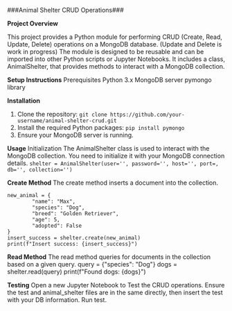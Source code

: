 ###Animal Shelter CRUD Operations###

**Project Overview**

This project provides a Python module for performing CRUD (Create, Read, Update, Delete) operations on a MongoDB database. (Update and Delete is work in progress) The module is designed to be reusable and can be imported into other Python scripts or Jupyter Notebooks. It includes a class, AnimalShelter, that provides methods to interact with a MongoDB collection.

**Setup Instructions**
Prerequisites
	Python 3.x
	MongoDB server
	pymongo library

**Installation**
1. Clone the repository:
	```git clone https://github.com/your-username/animal-shelter-crud.git```
2. Install the required Python packages:
	```pip install pymongo```
3. Ensure your MongoDB server is running.


**Usage**
Initialization
The AnimalShelter class is used to interact with the MongoDB collection. You need to initialize it with your MongoDB connection details.
	```shelter = AnimalShelter(user='', password='', host='', port=, db='', collection='')```

**Create Method**
The create method inserts a document into the collection.
	
	new_animal = {
    		"name": "Max",
    		"species": "Dog",
    		"breed": "Golden Retriever",
    		"age": 5,
    		"adopted": False
	}
	insert_success = shelter.create(new_animal)
	print(f"Insert success: {insert_success}")

**Read Method**
The read method queries for documents in the collection based on a given query.
	query = {"species": "Dog"}
	dogs = shelter.read(query)
	print(f"Found dogs: {dogs}")

**Testing**
Open a new Jupyter Notebook to Test the CRUD operations. Ensure the test and  animal_shelter files are in the same directly, then insert the test with your DB information. Run test.
